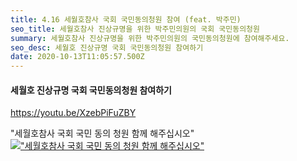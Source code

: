 ```yaml
---
title: 4.16 세월호참사 국회 국민동의청원 참여 (feat. 박주민)
seo_title: 세월호참사 진상규명을 위한 박주민의원의 국회 국민동의청원
summary: 세월호참사 진상규명을 위한 박주민의원의 국민동의청원에 참여해주세요.
seo_desc: 세월호 진상규명 국회 국민동의청원 참여하기
date: 2020-10-13T11:05:57.500Z
---
```


#### 세월호 진상규명 국회 국민동의청원 참여하기

https://youtu.be/XzebPiFuZBY

"세월호참사 국회 국민 동의 청원 함께 해주십시오"
[!["세월호참사 국회 국민 동의 청원 함께 해주십시오"](https://img.youtube.com/vi/XzebPiFuZBY/sddefault.jpg)](https://youtu.be/XzebPiFuZBY)
